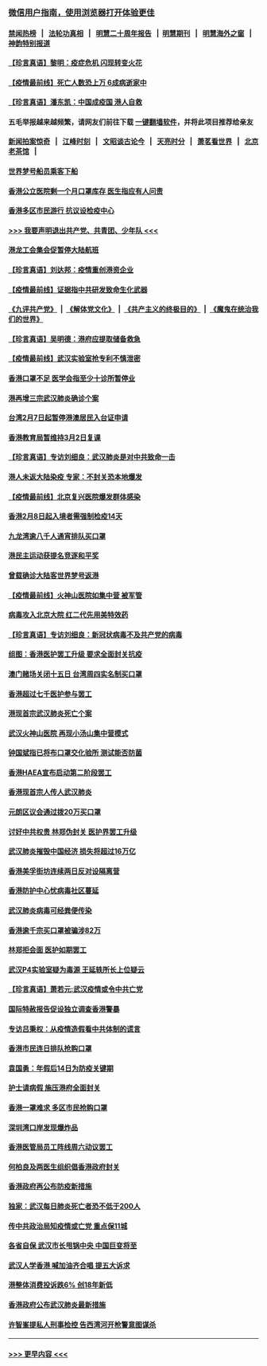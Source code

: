 ### [微信用户指南，使用浏览器打开体验更佳](https://github.com/gfw-breaker/banned-news1/blob/master/indexes/wechat-guide.md?t=0)
#### [禁闻热榜](热点新闻.md?t=0)  &nbsp;&nbsp;|&nbsp;&nbsp; [法轮功真相](https://github.com/gfw-breaker/truth/blob/master/README.md?t=0) &nbsp;&nbsp;|&nbsp;&nbsp; [明慧二十周年报告](https://github.com/gfw-breaker/mh-reports/blob/master/README.md?t=0) &nbsp;&nbsp;|&nbsp;&nbsp;[明慧期刊](https://github.com/gfw-breaker/mh-qikan) &nbsp;&nbsp;|&nbsp;&nbsp; [明慧海外之窗](https://github.com/gfw-breaker/mh-news/blob/master/README.md?t=0) &nbsp;&nbsp;|&nbsp;&nbsp; [神韵特别报道](https://github.com/gfw-breaker/mh-news/blob/master/shenyun.md?t=0)
#### [【珍言真语】黎明：疫症危机 闪现转变火花](../pages/nsc415/n11859199.md?t=02110733) 
#### [【疫情最前线】死亡人数恐上万 6成病逝家中](../pages/nsc415/n11856687.md?t=02110733) 
#### [【珍言真语】潘东凯：中国成疫国 港人自救](../pages/nsc415/n11856962.md?t=02110733) 
#### 五毛举报越来越频繁，请网友们前往下载 [一键翻墙软件](https://github.com/gfw-breaker/ssr-accounts)，并将此项目推荐给亲友
#### [新闻拍案惊奇](https://github.com/gfw-breaker/banned-news1/blob/master/pages/link4.md) &nbsp;&nbsp;|&nbsp;&nbsp; [江峰时刻](https://github.com/gfw-breaker/banned-news1/blob/master/pages/link4.md) &nbsp;&nbsp;|&nbsp;&nbsp; [文昭谈古论今](https://github.com/gfw-breaker/banned-news1/blob/master/pages/link4.md) &nbsp;&nbsp;|&nbsp;&nbsp; [天亮时分](https://github.com/gfw-breaker/banned-news1/blob/master/pages/link4.md) &nbsp;&nbsp;|&nbsp;&nbsp; [萧茗看世界](https://github.com/gfw-breaker/banned-news1/blob/master/pages/link4.md) &nbsp;&nbsp;|&nbsp;&nbsp; [北京老茶馆](https://github.com/gfw-breaker/banned-news1/blob/master/pages/link4.md) &nbsp;&nbsp;|&nbsp;&nbsp; 
#### [世界梦号船员乘客下船](../pages/nsc415/n11856883.md?t=02110733) 
#### [香港公立医院剩一个月口罩库存 医生指应有人问责](../pages/nsc415/n11856875.md?t=02110733) 
#### [香港多区市民游行 抗议设检疫中心](../pages/nsc415/n11856866.md?t=02110733) 
#### [>>> 我要声明退出共产党、共青团、少年队 <<<](https://github.com/begood0513/goodnews/blob/master/quit/letter.md) 
#### [港龙工会集会促暂停大陆航班](../pages/nsc415/n11856840.md?t=02110733) 
#### [【珍言真语】刘达邦：疫情重创港资企业](../pages/nsc415/n11854274.md?t=02110733) 
#### [【疫情最前线】证据指中共研发致命生化武器](../pages/nsc415/n11853087.md?t=02110733) 
#### [《九评共产党》](https://github.com/begood0513/9ping.md/blob/master/README.md) &nbsp;|&nbsp; [《解体党文化》](../../../../jtdwh.md/blob/master/README.md)  &nbsp;|&nbsp; [《共产主义的终极目的》](../../../../gczydzjmd.md/blob/master/README.md) &nbsp;|&nbsp; [《魔鬼在统治我们的世界》](../../../../mgztzwmdsj.md/blob/master/README.md) 
#### [【珍言真语】吴明德：港府应提取储备救急](../pages/nsc415/n11852734.md?t=02110733) 
#### [【疫情最前线】武汉实验室抢专利不慎泄密](../pages/nsc415/n11850310.md?t=02110733) 
#### [香港口罩不足 医学会指至少十诊所暂停业](../pages/nsc415/n11850301.md?t=02110733) 
#### [港再增三宗武汉肺炎确诊个案](../pages/nsc415/n11850328.md?t=02110733) 
#### [台湾2月7日起暂停港澳居民入台证申请](../pages/nsc415/n11850304.md?t=02110733) 
#### [香港教育局暂维持3月2日复课](../pages/nsc415/n11850260.md?t=02110733) 
#### [【珍言真语】专访刘细良：武汉肺炎是对中共致命一击](../pages/nsc415/n11849934.md?t=02110733) 
#### [港人未返大陆染疫 专家：不封关恐本地爆发](../pages/nsc415/n11848021.md?t=02110733) 
#### [【疫情最前线】北京复兴医院爆发群体感染](../pages/nsc415/n11847626.md?t=02110733) 
#### [香港2月8日起入境者需强制检疫14天](../pages/nsc415/n11847658.md?t=02110733) 
#### [九龙湾逾八千人通宵排队买口罩](../pages/nsc415/n11847647.md?t=02110733) 
#### [港民主运动获提名竞逐和平奖](../pages/nsc415/n11847633.md?t=02110733) 
#### [曾载确诊大陆客世界梦号返港](../pages/nsc415/n11847608.md?t=02110733) 
#### [【疫情最前线】火神山医院如集中营 被军管](../pages/nsc415/n11847524.md?t=02110733) 
#### [病毒攻入北京大院 红二代先用美特效药](../pages/nsc415/n11847427.md?t=02110733) 
#### [【珍言真语】专访刘细良：新冠状病毒不及共产党的病毒](../pages/nsc415/n11847164.md?t=02110733) 
#### [组图：香港医护罢工升级 要求全面封关抗疫](../pages/nsc415/n11844107.md?t=02110733) 
#### [澳门赌场关闭十五日 台湾周四实名制买口罩](../pages/nsc415/n11845083.md?t=02110733) 
#### [香港超过七千医护参与罢工](../pages/nsc415/n11845051.md?t=02110733) 
#### [港现首宗武汉肺炎死亡个案](../pages/nsc415/n11844998.md?t=02110733) 
#### [武汉火神山医院 再现小汤山集中营模式](../pages/nsc415/n11844763.md?t=02110733) 
#### [钟国斌指已将布口罩交化验所 测试能否防菌](../pages/nsc415/n11842783.md?t=02110733) 
#### [香港HAEA宣布启动第二阶段罢工](../pages/nsc415/n11842723.md?t=02110733) 
#### [香港现首宗人传人武汉肺炎](../pages/nsc415/n11842766.md?t=02110733) 
#### [元朗区议会通过拨20万买口罩](../pages/nsc415/n11842754.md?t=02110733) 
#### [讨好中共权贵 林郑伪封关 医护界罢工升级](../pages/nsc415/n11842359.md?t=02110733) 
#### [武汉肺炎摧毁中国经济 损失将超过16万亿](../pages/nsc415/n11839723.md?t=02110733) 
#### [香港美孚街坊连续两日反对设隔离营](../pages/nsc415/n11839962.md?t=02110733) 
#### [香港防护中心忧病毒社区蔓延](../pages/nsc415/n11839933.md?t=02110733) 
#### [武汉肺炎病毒可经粪便传染](../pages/nsc415/n11839939.md?t=02110733) 
#### [香港逾千宗买口罩被骗涉82万](../pages/nsc415/n11839914.md?t=02110733) 
#### [林郑拒会面 医护如期罢工](../pages/nsc415/n11839892.md?t=02110733) 
#### [武汉P4实验室疑为毒源 王延轶所长上位疑云](../pages/nsc415/n11835543.md?t=02110733) 
#### [【珍言真语】萧若元:武汉疫情或令中共亡党](../pages/nsc415/n11829394.md?t=02110733) 
#### [国际特赦报告促设独立调查香港警暴](../pages/nsc415/n11833845.md?t=02110733) 
#### [专访吕秉权：从疫情造假看中共体制的谎言](../pages/nsc415/n11833813.md?t=02110733) 
#### [香港市民连日排队抢购口罩](../pages/nsc415/n11833794.md?t=02110733) 
#### [袁国勇：年假后14日为防疫关键期](../pages/nsc415/n11831088.md?t=02110733) 
#### [护士请病假 施压港府全面封关](../pages/nsc415/n11831030.md?t=02110733) 
#### [香港一罩难求 多区市民抢购口罩](../pages/nsc415/n11831002.md?t=02110733) 
#### [深圳湾口岸发现爆炸品](../pages/nsc415/n11828802.md?t=02110733) 
#### [香港医管局员工阵线周六动议罢工](../pages/nsc415/n11828762.md?t=02110733) 
#### [何柏良及两医生组织倡香港政府封关](../pages/nsc415/n11828749.md?t=02110733) 
#### [香港政府再公布防疫新措施](../pages/nsc415/n11828716.md?t=02110733) 
#### [独家：武汉每日肺炎死亡者恐不低于200人](../pages/nsc415/n11828240.md?t=02110733) 
#### [传中共政治局知疫情或亡党 重点保11城](../pages/nsc415/n11828145.md?t=02110733) 
#### [各省自保 武汉市长甩锅中央 中国巨变将至](../pages/nsc415/n11828021.md?t=02110733) 
#### [武汉人学香港 喊加油齐合唱 提五大诉求](../pages/nsc415/n11827046.md?t=02110733) 
#### [港整体消费投诉跌6% 创18年新低](../pages/nsc415/n11817280.md?t=02110733) 
#### [香港政府公布武汉肺炎最新措施](../pages/nsc415/n11817152.md?t=02110733) 
#### [许智峯提私人刑事检控 告西湾河开枪警意图谋杀](../pages/nsc415/n11817132.md?t=02110733) 

----
#### [ >>> 更早内容 <<< ](../indexes/nsc415-earlier.md)
